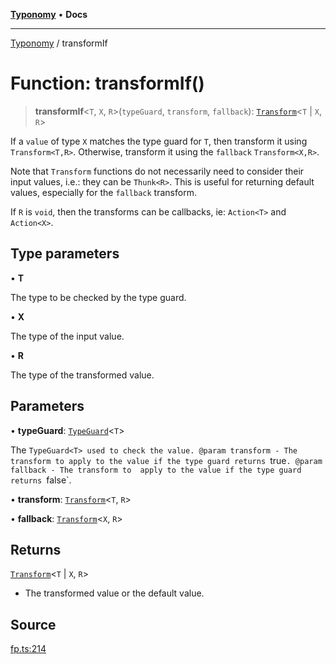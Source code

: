 [**Typonomy**](../README.md) • **Docs**

***

[Typonomy](../globals.md) / transformIf

# Function: transformIf()

> **transformIf**\<`T`, `X`, `R`\>(`typeGuard`, `transform`, `fallback`): [`Transform`](../type-aliases/Transform.md)\<`T` \| `X`, `R`\>

If a `value` of type `X` matches the type guard for `T`, then transform it using `Transform<T,R>`.
Otherwise, transform it using the `fallback` `Transform<X,R>`.

Note that `Transform` functions do not necessarily need to consider their input values,
i.e.: they can be `Thunk<R>`.
This is useful for returning default values, especially for the `fallback` transform.

If `R` is `void`, then the transforms can be callbacks, ie: `Action<T>` and `Action<X>`.

## Type parameters

• **T**

The type to be checked by the type guard.

• **X**

The type of the input value.

• **R**

The type of the transformed value.

## Parameters

• **typeGuard**: [`TypeGuard`](../type-aliases/TypeGuard.md)\<`T`\>

The `TypeGuard<T> used to check the value.
@param transform - The transform to apply to the value if the type guard returns `true`.
@param fallback - The transform to  apply to the value if the type guard returns `false`.

• **transform**: [`Transform`](../type-aliases/Transform.md)\<`T`, `R`\>

• **fallback**: [`Transform`](../type-aliases/Transform.md)\<`X`, `R`\>

## Returns

[`Transform`](../type-aliases/Transform.md)\<`T` \| `X`, `R`\>

- The transformed value or the default value.

## Source

[fp.ts:214](https://github.com/softcraft-development/typonomy/blob/30acaf0c9fc726297ecfec68c62e8d1edc67bc52/src/fp.ts#L214)
